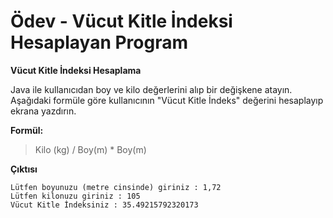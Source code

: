 # Ödev - Vücut Kitle İndeksi Hesaplayan Program

**Vücut Kitle İndeksi Hesaplama**

Java ile kullanıcıdan boy ve kilo değerlerini alıp bir değişkene atayın. Aşağıdaki formüle göre kullanıcının "Vücut Kitle İndeks" değerini hesaplayıp ekrana yazdırın.

**Formül:**

>Kilo (kg) / Boy(m) * Boy(m)

**Çıktısı**

    Lütfen boyunuzu (metre cinsinde) giriniz : 1,72
    Lütfen kilonuzu giriniz : 105
    Vücut Kitle İndeksiniz : 35.49215792320173
